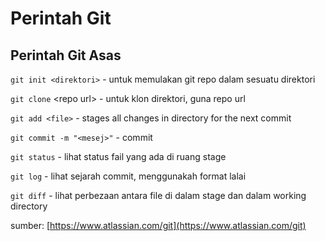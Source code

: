 # Perintah Git

## Perintah Git Asas

`git init <direktori>` - untuk memulakan git repo dalam sesuatu direktori

`git clone` &lt;repo url&gt; - untuk klon direktori, guna repo url

`git add <file>` - stages all changes in directory for the next commit

`git commit -m "<mesej>"` - commit

`git status` - lihat status fail yang ada di ruang stage

`git log` - lihat sejarah commit, menggunakah format lalai

`git diff` - lihat perbezaan antara file di dalam stage dan dalam working directory

sumber: [https://www.atlassian.com/git](https://www.atlassian.com/git)

